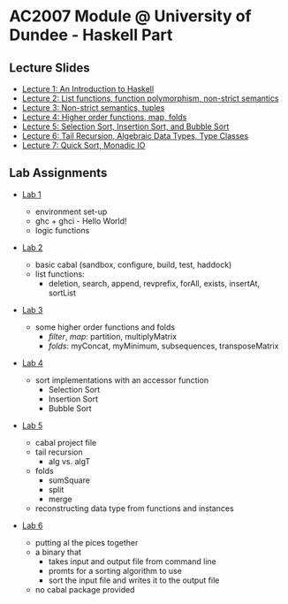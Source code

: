 AC2007 Module @ University of Dundee - Haskell Part
==============================================================

Lecture Slides
---------------

* [Lecture 1: An Introduction to Haskell](slides/lec1.pdf)
* [Lecture 2: List functions, function polymorphism, non-strict semantics](slides/lec2.pdf)
* [Lecture 3: Non-strict semantics, tuples](slides/lec3.pdf)
* [Lecture 4: Higher order functions, map, folds ](slides/lec4.pdf)
* [Lecture 5: Selection Sort, Insertion Sort, and Bubble Sort](slides/lec5.pdf)
* [Lecture 6: Tail Recursion, Algebraic Data Types, Type Classes](slides/lec6.pdf)
* [Lecture 7: Quick Sort, Monadic IO](slides/lec7.pdf)


Lab Assignments
---------------

*   [Lab 1](lab01/README.md)
    - environment set-up
    - ghc + ghci - Hello World!
    - logic functions 

* [Lab 2](lab02/README.md)
    - basic cabal (sandbox, configure, build, test, haddock)
    - list functions:
        - deletion, search, append, revprefix, forAll, exists, insertAt, sortList

* [Lab 3](lab03/README.md)
    - some higher order functions and folds
        - *filter*, *map*: partition, multiplyMatrix
        - *folds*: myConcat, myMinimum, subsequences, transposeMatrix 

* [Lab 4](lab04/README.md)
    - sort implementations with an accessor function
        - Selection Sort
        - Insertion Sort
        - Bubble Sort

* [Lab 5](lab05/README.md)
    - cabal project file
    - tail recursion
        - alg vs. algT
    - folds
        - sumSquare
        - split
        - merge
    - reconstructing data type from functions and instances

* [Lab 6](lab06/README.md)
    - putting al the pices together
    - a binary that
        - takes input and output file from command line
        - promts for a sorting algorithm to use
        - sort the input file and writes it to the output file
    - no cabal package provided
